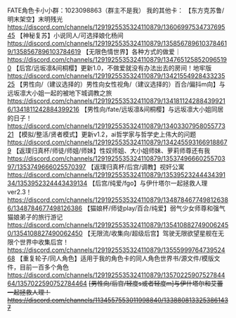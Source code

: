 FATE角色卡小小群：1023098863（群主不是我）
我的其他卡：
【东方克苏鲁/明末架空】末明残光
https://discord.com/channels/1291925535324110879/1360699753473769545
【神秘复苏】小说同人/可选择娘化杨间
https://discord.com/channels/1291925535324110879/1358567896103784619/1358567896103784619
【无限色情世界】各种方式的做爱｜
https://discord.com/channels/1291925535324110879/1347651258520965190
【后宫/远坂凛&间桐樱】更新1.0，不做爱就没有办法出去的房间！地牢版
https://discord.com/channels/1291925535324110879/1342155492843323525
【男性向/（建议选择的）男性向女性视角/（建议选择的）百合/偏抖m向】与远坂凛大小姐一起的被地下城调教之旅
https://discord.com/channels/1291925535324110879/1341811242884399216/1341811242884399216
【男性向/fate/远坂凛&间桐樱】与远坂凛大小姐同居的日子！
https://discord.com/channels/1291925535324110879/1340330795805577321
【模拟/整活/贤者模式】更新v1.2，ai哲学家与哲学史上伟大的问题
https://discord.com/channels/1291925535324110879/1342455931669188679
【返璞归真杯/师徒/师姐/师妹】性奴师姐、大小姐师妹、萝莉师尊还有我
https://discord.com/channels/1291925535324110879/1353749666025570397/1353749666025570397
【返璞归真杯/后宫/调教】视奸公寓
https://discord.com/channels/1291925535324110879/1353952324443439134/1353952324443439134
【后宫/纯爱/fgo】与伊什塔尔一起拯救人理ver2.3！
https://discord.com/channels/1291925535324110879/1348784677498126386/1348784677498126386
【猫娘杯/师徒play/百合/纯爱】弱气少女师尊和强气猫娘弟子的旅行游记
https://discord.com/channels/1291925535324110879/1354108827490062450/1354108827490062450
【无限流/收集向/超级后宫】驾驶无限欲望星舰在无限个世界中收集后宫！
https://discord.com/channels/1291925535324110879/1355599976473952468
【重复轮子/同人角色】适用于我的角色卡的同人角色世界书/源文件/模版文件，目前一百多个角色
https://discord.com/channels/1291925535324110879/1357022590752784464/1357022590752784464
~~[男性向/后宫/轻度s或者轻度m]与伊什塔尔和艾蕾一起拯救人理！~~
~~https://discord.com/channels/1134557553011998840/1338808133253861437~~
